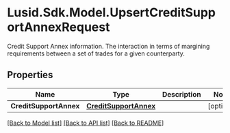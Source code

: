 # Lusid.Sdk.Model.UpsertCreditSupportAnnexRequest
Credit Support Annex information. The interaction in terms of margining requirements between a set of trades for a given counterparty.

## Properties

Name | Type | Description | Notes
------------ | ------------- | ------------- | -------------
**CreditSupportAnnex** | [**CreditSupportAnnex**](CreditSupportAnnex.md) |  | [optional] 

[[Back to Model list]](../README.md#documentation-for-models) [[Back to API list]](../README.md#documentation-for-api-endpoints) [[Back to README]](../README.md)

